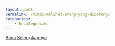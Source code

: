 ```yaml
---
layout: post
permalink: /mimpi-melihat-orang-yang-dipotong/
categories:
    - Uncategorized
---
```


[Baca Selengkapnya](/03)